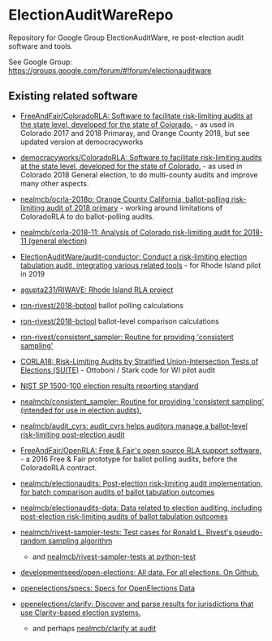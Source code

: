# ElectionAuditWareRepo
Repository for Google Group ElectionAuditWare, re post-election audit software and tools.

See Google Group:
    https://groups.google.com/forum/#!forum/electionauditware

## Existing related software
* [FreeAndFair/ColoradoRLA: Software to facilitate risk-limiting audits at the state level, developed for the state of Colorado.](https://github.com/FreeAndFair/ColoradoRLA) - as used in Colorado 2017 and 2018 Primaray, and Orange County 2018, but see updated version at democracyworks 
* [democracyworks/ColoradoRLA: Software to facilitate risk-limiting audits at the state level, developed for the state of Colorado.](https://github.com/democracyworks/ColoradoRLA) - as used in Colorado 2018 General election, to do multi-county audits and improve many other aspects.
* [nealmcb/ocrla-2018p: Orange County California, ballot-polling risk-limiting audit of 2018 primary](https://github.com/nealmcb/ocrla-2018p) - working around limitations of ColoradoRLA to do ballot-polling audits.
* [nealmcb/corla-2018-11: Analysis of Colorado risk-limiting audit for 2018-11 (general election)](https://github.com/nealmcb/corla-2018-11)

* [ElectionAuditWare/audit-conductor: Conduct a risk-limiting election tabulation audit, integrating various related tools](https://github.com/ElectionAuditWare/audit-conductor) - for Rhode Island pilot in 2019
* [agupta231/RIWAVE: Rhode Island RLA project](https://github.com/agupta231/RIWAVE)
* [ron-rivest/2018-bptool](https://github.com/ron-rivest/2018-bptool) ballot polling calculations
* [ron-rivest/2018-bctool](https://github.com/ron-rivest/2018-bctool) ballot-level comparison calculations
* [ron-rivest/consistent_sampler: Routine for providing 'consistent sampling'](https://github.com/ron-rivest/consistent_sampler)
* [CORLA18: Risk-Limiting Audits by Stratified Union-Intersection Tests of Elections (SUITE)](https://github.com/pbstark/CORLA18) - Ottoboni / Stark code for WI pilot audit
* [NIST SP 1500-100 election results reporting standard](https://www.nist.gov/itl/voting/interoperability/election-results-reporting-cdf)

* [nealmcb/consistent_sampler: Routine for providing 'consistent sampling' (intended for use in election audits).](https://github.com/nealmcb/consistent_sampler)
* [nealmcb/audit_cvrs: audit_cvrs helps auditors manage a ballot-level risk-limiting post-election audit](https://github.com/nealmcb/audit_cvrs)
* [FreeAndFair/OpenRLA: Free & Fair's open source RLA support software.](https://github.com/FreeAndFair/OpenRLA) - a 2016 Free & Fair prototype for ballot polling audits, before the ColoradoRLA contract.
* [nealmcb/electionaudits: Post-election risk-limiting audit implementation, for batch comparison audits of ballot tabulation outcomes](https://github.com/nealmcb/electionaudits)
* [nealmcb/electionaudits-data: Data related to election auditing, including post-election risk-limiting audits of ballot tabulation outcomes](https://github.com/nealmcb/electionaudits-data)
* [nealmcb/rivest-sampler-tests: Test cases for Ronald L. Rivest's pseudo-random sampling algorithm](https://github.com/nealmcb/rivest-sampler-tests)
  * and [nealmcb/rivest-sampler-tests at python-test](https://github.com/nealmcb/rivest-sampler-tests/tree/python-test)
* [developmentseed/open-elections: All data. For all elections. On Github.](https://github.com/developmentseed/open-elections)
* [openelections/specs: Specs for OpenElections Data](https://github.com/openelections/specs)
* [openelections/clarify: Discover and parse results for jurisdictions that use Clarity-based election systems.](https://github.com/openelections/clarify)
  * and perhaps [nealmcb/clarify at audit](https://github.com/nealmcb/clarify/tree/audit)
